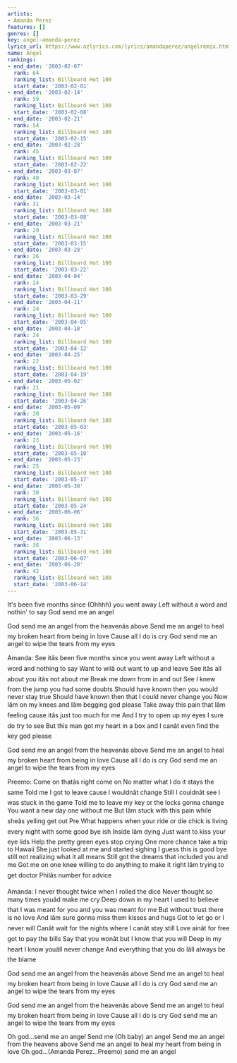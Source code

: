 ```yaml
---
artists:
- Amanda Perez
features: []
genres: []
key: angel-amanda-perez
lyrics_url: https://www.azlyrics.com/lyrics/amandaperez/angelremix.html
name: Angel
rankings:
- end_date: '2003-02-07'
  rank: 64
  ranking_list: Billboard Hot 100
  start_date: '2003-02-01'
- end_date: '2003-02-14'
  rank: 59
  ranking_list: Billboard Hot 100
  start_date: '2003-02-08'
- end_date: '2003-02-21'
  rank: 54
  ranking_list: Billboard Hot 100
  start_date: '2003-02-15'
- end_date: '2003-02-28'
  rank: 45
  ranking_list: Billboard Hot 100
  start_date: '2003-02-22'
- end_date: '2003-03-07'
  rank: 40
  ranking_list: Billboard Hot 100
  start_date: '2003-03-01'
- end_date: '2003-03-14'
  rank: 31
  ranking_list: Billboard Hot 100
  start_date: '2003-03-08'
- end_date: '2003-03-21'
  rank: 29
  ranking_list: Billboard Hot 100
  start_date: '2003-03-15'
- end_date: '2003-03-28'
  rank: 26
  ranking_list: Billboard Hot 100
  start_date: '2003-03-22'
- end_date: '2003-04-04'
  rank: 24
  ranking_list: Billboard Hot 100
  start_date: '2003-03-29'
- end_date: '2003-04-11'
  rank: 24
  ranking_list: Billboard Hot 100
  start_date: '2003-04-05'
- end_date: '2003-04-18'
  rank: 24
  ranking_list: Billboard Hot 100
  start_date: '2003-04-12'
- end_date: '2003-04-25'
  rank: 22
  ranking_list: Billboard Hot 100
  start_date: '2003-04-19'
- end_date: '2003-05-02'
  rank: 21
  ranking_list: Billboard Hot 100
  start_date: '2003-04-26'
- end_date: '2003-05-09'
  rank: 20
  ranking_list: Billboard Hot 100
  start_date: '2003-05-03'
- end_date: '2003-05-16'
  rank: 23
  ranking_list: Billboard Hot 100
  start_date: '2003-05-10'
- end_date: '2003-05-23'
  rank: 25
  ranking_list: Billboard Hot 100
  start_date: '2003-05-17'
- end_date: '2003-05-30'
  rank: 30
  ranking_list: Billboard Hot 100
  start_date: '2003-05-24'
- end_date: '2003-06-06'
  rank: 36
  ranking_list: Billboard Hot 100
  start_date: '2003-05-31'
- end_date: '2003-06-13'
  rank: 36
  ranking_list: Billboard Hot 100
  start_date: '2003-06-07'
- end_date: '2003-06-20'
  rank: 42
  ranking_list: Billboard Hot 100
  start_date: '2003-06-14'
---
```


It's been five months since (Ohhhh) you went away
Left without a word and nothin' to say
God send me an angel

God send me an angel from the heavenâs above
Send me an angel to heal my broken heart from being in love
Cause all I do is cry 
God send me an angel to wipe the tears from my eyes

Amanda: See itâs been five months since you went away
Left without a word and nothing to say
Want to wilâ out want to up and leave
See itâs all about you itâs not about me
Break me down from in and out 
See I knew from the jump you had some doubts
Should have known then you would never stay true
Should have known then that I could never change you
Now Iâm on my knees and Iâm begging god please
Take away this pain that Iâm feeling cause itâs just too much for me
And I try to open up my eyes I sure do try to see
But this man got my heart in a box and I canât even find the key god please

God send me an angel from the heavenâs above
Send me an angel to heal my broken heart from being in love
Cause all I do is cry 
God send me an angel to wipe the tears from my eyes

Preemo: Come on thatâs right come on 
No matter what I do it stays the same
Told me I got to leave cause I wouldnât change
Still I couldnât see I was stuck in the game
Told me to leave my key or the locks gonna change
You want a new day one without me
But Iâm stuck with this pain while sheâs yelling get out Pre
What happens when your ride or die chick is living every night with some good bye ish
Inside Iâm dying 
Just want to kiss your eye lids
Help the pretty green eyes stop crying
One more chance take a trip to Hawaii
She just looked at me and started sighing
I guess this is good bye still not realizing what it all means
Still got the dreams that included you and me
Got me on one knee willing to do anything to make it right
Iâm trying to get doctor Philâs number for advice

Amanda: I never thought twice when I rolled the dice
Never thought so many times youâd make me cry
Deep down in my heart I used to believe that I was meant for you and you was meant for me
But without trust there is no love
And Iâm sure gonna miss them kisses and hugs
Got to let go or I never will 
Canât wait for the nights where I canât stay still
Love ainât for free got to pay the bills 
Say that you wonât but I know that you will
Deep in my heart I know youâll never change
And everything that you do Iâll always be the blame

God send me an angel from the heavenâs above
Send me an angel to heal my broken heart from being in love
Cause all I do is cry 
God send me an angel to wipe the tears from my eyes 

God send me an angel from the heavenâs above
Send me an angel to heal my broken heart from being in love
Cause all I do is cry 
God send me an angel to wipe the tears from my eyes

Oh god...send me an angel 
Send me (Oh baby) an angel 
Send me an angel from the heavens above 
Send me an angel to heal my heart from being in love 
Oh god...(Amanda Perez...Preemo) send me an angel



